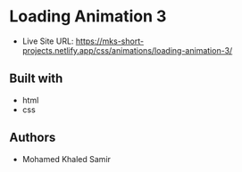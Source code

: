# Loading Animation 3

- Live Site URL: https://mks-short-projects.netlify.app/css/animations/loading-animation-3/

## Built with

- html
- css

## Authors

- Mohamed Khaled Samir
